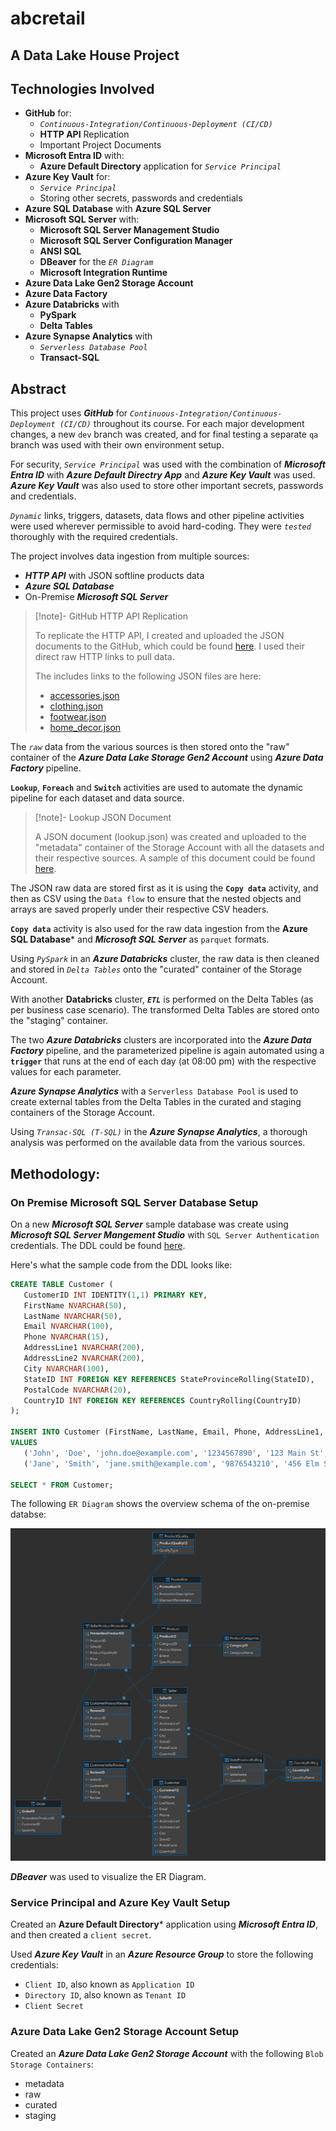 # abcretail

## A Data Lake House Project

## Technologies Involved

- **GitHub** for:
	- *`Continuous-Integration/Continuous-Deployment (CI/CD)`*
	- **HTTP API** Replication
	- Important Project Documents
- **Microsoft Entra ID** with:
	- **Azure Default Directory** application for *`Service Principal`*
- **Azure Key Vault** for:
	- *`Service Principal`*
	- Storing other secrets, passwords and credentials
- **Azure SQL Database** with **Azure SQL Server**
- **Microsoft SQL Server** with:
	- **Microsoft SQL Server Management Studio**
	- **Microsoft SQL Server Configuration Manager**
	- **ANSI SQL**
	- **DBeaver** for the *`ER Diagram`*
	- **Microsoft Integration Runtime**
- **Azure Data Lake Gen2 Storage Account**
- **Azure Data Factory**
- **Azure Databricks** with
	- **PySpark**
	- **Delta Tables**
- **Azure Synapse Analytics** with
	- *`Serverless Database Pool`*
	- **Transact-SQL**

## Abstract

This project uses ***GitHub*** for *`Continuous-Integration/Continuous-Deployment (CI/CD)`* throughout its course. For each major development changes, a new `dev` branch was created, and for final testing a separate `qa` branch was used with their own environment setup.

For security, *`Service Principal`* was used with the combination of ***Microsoft Entra ID*** with ***Azure Default Directry App*** and ***Azure Key Vault*** was used. ***Azure Key Vault*** was also used to store other important secrets, passwords and credentials.

*`Dynamic`* links, triggers, datasets, data flows and other pipeline activities were used wherever permissible to avoid hard-coding. They were *`tested`* thoroughly with the required credentials.

The project involves data ingestion from multiple sources:

- ***HTTP API*** with JSON softline products data
- ***Azure SQL Database***
- On-Premise ***Microsoft SQL Server***

> [!note]- GitHub HTTP API Replication
> 
> To replicate the HTTP API, I created and uploaded the JSON documents to the GitHub, which could be found [here](https://github.com/midha-abhishek/abcretail/tree/main/softline_data). I used their direct raw HTTP links to pull data.
> 
> The includes links to the following JSON files are here:
> 
> - [accessories.json](https://raw.githubusercontent.com/midha-abhishek/abcretail/refs/heads/main/softline_data/accessories.json)
> - [clothing.json](https://raw.githubusercontent.com/midha-abhishek/abcretail/refs/heads/main/softline_data/clothing.json)
> - [footwear.json](https://raw.githubusercontent.com/midha-abhishek/abcretail/refs/heads/main/softline_data/footwear.json)
> - [home_decor.json](https://raw.githubusercontent.com/midha-abhishek/abcretail/refs/heads/main/softline_data/home_decor.json)

The *`raw`* data from the various sources is then stored onto the "raw" container of the ***Azure Data Lake Storage Gen2 Account*** using ***Azure Data Factory*** pipeline.

**`Lookup`**, **`Foreach`** and **`Switch`** activities are used to automate the dynamic pipeline for each dataset and data source.

> [!note]- Lookup JSON Document
> 
> A JSON document (lookup.json) was created and uploaded to the "metadata" container of the Storage Account with all the datasets and their respective sources. A sample of this document could be found [here](https://raw.githubusercontent.com/midha-abhishek/abcretail/refs/heads/main/metadata/lookup/lookup.json).

The JSON raw data are stored first as it is using the **`Copy data`** activity, and then as CSV using the `Data flow` to ensure that the nested objects and arrays are saved properly under their respective CSV headers.

**`Copy data`** activity is also used for the raw data ingestion from the **Azure SQL Database*** and ***Microsoft SQL Server*** as `parquet` formats.

Using *`PySpark`* in an ***Azure Databricks*** cluster, the raw data is then cleaned and stored in *`Delta Tables`* onto the "curated" container of the Storage Account.

With another **Databricks** cluster, ***`ETL`*** is performed on the Delta Tables (as per business case scenario). The transformed Delta Tables are stored onto the "staging" container.

The two ***Azure Databricks*** clusters are incorporated into the ***Azure Data Factory*** pipeline, and the parameterized pipeline is again automated using a **`trigger`** that runs at the end of each day (at 08:00 pm) with the respective values for each parameter.

***Azure Synapse Analytics*** with a `Serverless Database Pool` is used to create external tables from the Delta Tables in the curated and staging containers of the Storage Account.

Using *`Transac-SQL (T-SQL)`* in the ***Azure Synapse Analytics***, a thorough analysis was performed on the available data from the various sources.

## Methodology:

### On Premise Microsoft SQL Server Database Setup

On a new ***Microsoft SQL Server*** sample database was create using ***Microsoft SQL Server Mangement Studio*** with `SQL Server Authentication` credentials. The DDL could be found [here](https://raw.githubusercontent.com/midha-abhishek/abcretail/refs/heads/main/onprem_sql_server/onprem_abcretail_ddl.sql).

Here's what the sample code from the DDL looks like:

```sql
CREATE TABLE Customer (
   CustomerID INT IDENTITY(1,1) PRIMARY KEY,
   FirstName NVARCHAR(50),
   LastName NVARCHAR(50),
   Email NVARCHAR(100),
   Phone NVARCHAR(15),
   AddressLine1 NVARCHAR(200),
   AddressLine2 NVARCHAR(200),
   City NVARCHAR(100),
   StateID INT FOREIGN KEY REFERENCES StateProvinceRolling(StateID),
   PostalCode NVARCHAR(20),
   CountryID INT FOREIGN KEY REFERENCES CountryRolling(CountryID)
);

INSERT INTO Customer (FirstName, LastName, Email, Phone, AddressLine1, AddressLine2, City, StateID, PostalCode, CountryID)
VALUES
   ('John', 'Doe', 'john.doe@example.com', '1234567890', '123 Main St', '', 'Toronto', 1, 'M5H 2N2', 1),
   ('Jane', 'Smith', 'jane.smith@example.com', '9876543210', '456 Elm St', '', 'Los Angeles', 4, '90001', 2);

SELECT * FROM Customer;
```

The following `ER Diagram`  shows the overview schema of the on-premise databse:

![](https://raw.githubusercontent.com/midha-abhishek/abcretail/refs/heads/main/onprem_sql_server/ERDiagram.png)

***DBeaver*** was used to visualize the ER Diagram.

### Service Principal and Azure Key Vault Setup

Created an **Azure Default Directory*** application using ***Microsoft Entra ID***, and then created a `client secret`.

Used ***Azure Key Vault*** in an ***Azure Resource Group*** to store the following credentials:
- `Client ID`, also known as `Application ID`
- `Directory ID`, also known as `Tenant ID`
- `Client Secret`

### Azure Data Lake Gen2 Storage Account Setup

Created an ***Azure Data Lake Gen2 Storage Account*** with the following `Blob Storage Containers`:

- metadata
- raw
- curated
- staging

